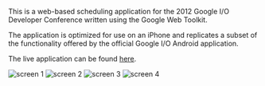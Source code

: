 This is a web-based scheduling application for the 2012 Google I/O Developer Conference written using the Google Web Toolkit.

The application is optimized for use on an iPhone and replicates a subset of the functionality offered by the official Google I/O Android application.

The live application can be found [here](https://io2012schedule.appspot.com/?static=1).

![screen 1](http://imgur.com/IbUqt.png)
![screen 2](http://imgur.com/nLDZe.png)
![screen 3](http://imgur.com/Eg3sm.png)
![screen 4](http://imgur.com/gjFF7.png)
